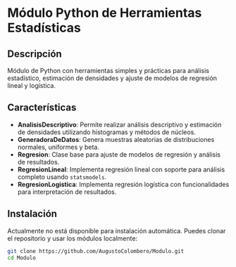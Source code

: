 # Módulo Python de Herramientas Estadísticas

## Descripción

Módulo de Python con herramientas simples y prácticas para análisis estadístico, estimación de densidades y ajuste de modelos de regresión lineal y logística.
## Características

- **AnalisisDescriptivo**: Permite realizar análisis descriptivo y estimación de densidades utilizando histogramas y métodos de núcleos.
- **GeneradoraDeDatos**: Genera muestras aleatorias de distribuciones normales, uniformes y beta.
- **Regresion**: Clase base para ajuste de modelos de regresión y análisis de resultados.
- **RegresionLineal**: Implementa regresión lineal con soporte para análisis completo usando `statsmodels`.
- **RegresionLogistica**: Implementa regresión logística con funcionalidades para interpretación de resultados.

## Instalación

Actualmente no está disponible para instalación automática. Puedes clonar el repositorio y usar los módulos localmente:

```bash
git clone https://github.com/AugustoColombero/Modulo.git
cd Modulo
